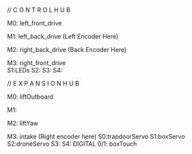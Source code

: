 // C O N T R O L   H U B

M0: left_front_drive   

M1: left_back_drive   (Left Encoder Here)

M2: right_back_drive   (Back Encoder Here)

M3: right_front_drive   
    S1:LEDs   S2:  S3:  S4:


// E X P A N S I O N   H U B

M0: liftOutboard 

M1:

M2: liftYaw

M3: intake (Right encoder here)
    S0:trapdoorServo   S1:boxServo   S2:droneServo S3:   S4: 
DIGITAL     0/1: boxTouch
